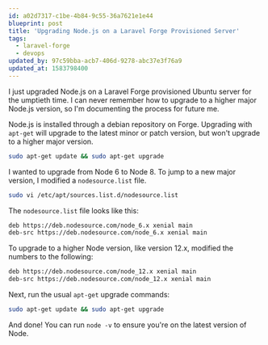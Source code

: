 ```yaml
---
id: a02d7317-c1be-4b84-9c55-36a7621e1e44
blueprint: post
title: 'Upgrading Node.js on a Laravel Forge Provisioned Server'
tags:
  - laravel-forge
  - devops
updated_by: 97c59bba-acb7-406d-9278-abc37e3f76a9
updated_at: 1583798400
---
```

I just upgraded Node.js on a Laravel Forge provisioned Ubuntu server for the umptieth time. I can never remember how to upgrade to a higher major Node.js version, so I'm documenting the process for future me.

<!--more-->

Node.js is installed through a debian repository on Forge. Upgrading with `apt-get` will upgrade to the latest minor or patch version, but won't upgrade to a higher major version.

```bash
sudo apt-get update && sudo apt-get upgrade
```

I wanted to upgrade from Node 6 to Node 8. To jump to a new major version, I modified a `nodesource.list` file.

```bash
sudo vi /etc/apt/sources.list.d/nodesource.list
```

The `nodesource.list` file looks like this:

```bash
deb https://deb.nodesource.com/node_6.x xenial main
deb-src https://deb.nodesource.com/node_6.x xenial main
```

To upgrade to a higher Node version, like version 12.x, modified the numbers to the following:

```bash
deb https://deb.nodesource.com/node_12.x xenial main
deb-src https://deb.nodesource.com/node_12.x xenial main
```

Next, run the usual `apt-get` upgrade commands:

```bash
sudo apt-get update && sudo apt-get upgrade
```

And done! You can run `node -v` to ensure you're on the latest version of Node.